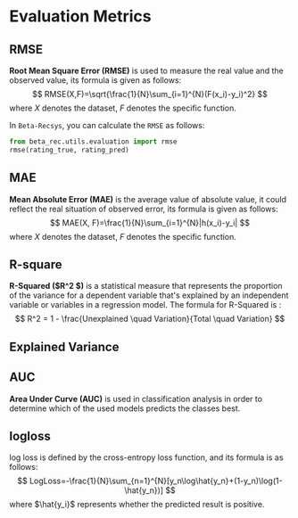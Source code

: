 # Evaluation Metrics

## RMSE

**Root Mean Square Error (RMSE)** is used to measure the real value and the observed value, its formula is given as follows:
$$
RMSE(X,F)=\sqrt{\frac{1}{N}\sum_{i=1}^{N}(F(x_i)-y_i)^2}
$$
 where $X$ denotes the dataset, $F$ denotes the specific function.

In `Beta-Recsys`, you can calculate the `RMSE` as follows:

``` python
from beta_rec.utils.evaluation import rmse
rmse(rating_true, rating_pred)
```

## MAE

**Mean Absolute Error (MAE)** is the average value of absolute value, it could reflect the real situation of observed error, its formula is given as follows:
$$
MAE(X, F)=\frac{1}{N}\sum_{i=1}^{N}|h(x_i)-y_i|
$$
 where $X$ denotes the dataset, $F$ denotes the specific function.

## R-square

**R-Squared ($R^2 $)** is a statistical measure that represents the proportion of the variance for a dependent variable that's explained by an independent variable or variables in a regression model.  The formula for R-Squared is :
$$
R^2 = 1 - \frac{Unexplained \quad Variation}{Total \quad Variation}
$$

## Explained Variance

## AUC

**Area Under Curve (AUC)** is used in classification analysis in order to determine which of the used models predicts the classes best.

## logloss

log loss is defined by the cross-entropy loss function, and its formula is as follows:
$$
LogLoss=-\frac{1}{N}\sum_{n=1}^{N}[y_n\log\hat{y_n}+(1-y_n)\log(1-\hat{y_n})]
$$
where $\hat{y_i}$ represents whether the predicted result is positive.